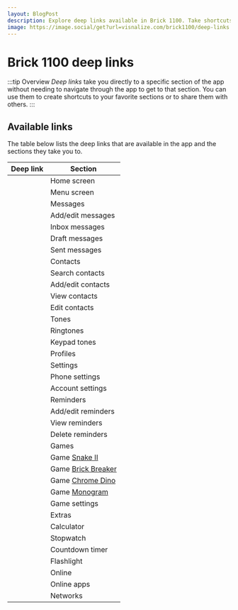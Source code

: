 ```yaml
---
layout: BlogPost
description: Explore deep links available in Brick 1100. Take shortcuts to your favorite sections or share them with others
image: https://image.social/get?url=visnalize.com/brick1100/deep-links.html
---
```


# Brick 1100 deep links

<m-social-links />

:::tip Overview
_Deep links_ take you directly to a specific section of the app without needing to navigate through the app to get to that section. You can use them to create shortcuts to your favorite sections or to share them with others.
:::

## Available links

The table below lists the deep links that are available in the app and the sections they take you to.

| Deep link | Section |
| --- | --- |
| <a-deeplink path="/main" /> | Home screen |
| <a-deeplink path="/menu" /> | Menu screen |
| <a-deeplink path="/messages" /> | Messages |
| <a-deeplink path="/messages/editor" /> | Add/edit messages |
| <a-deeplink path="/messages/viewer/inbox" /> | Inbox messages |
| <a-deeplink path="/messages/viewer/draft" /> | Draft messages |
| <a-deeplink path="/messages/viewer/sent" /> | Sent messages |
| <a-deeplink path="/contacts" /> | Contacts |
| <a-deeplink path="/contacts/search" /> | Search contacts |
| <a-deeplink path="/contacts/editor" /> | Add/edit contacts |
| <a-deeplink path="/contacts/viewer" /> | View contacts |
| <a-deeplink path="/contacts/viewer?edit=1" /> | Edit contacts |
| <a-deeplink path="/tones" /> | Tones |
| <a-deeplink path="/tones/tones" /> | Ringtones |
| <a-deeplink path="/tones/keypad" /> | Keypad tones |
| <a-deeplink path="/profiles" /> | Profiles |
| <a-deeplink path="/settings" /> | Settings |
| <a-deeplink path="/settings/phone" /> | Phone settings |
| <a-deeplink path="/settings/account" /> | Account settings |
| <a-deeplink path="/reminders" /> | Reminders |
| <a-deeplink path="/reminders/editor" /> | Add/edit reminders |
| <a-deeplink path="/reminders/viewer" /> | View reminders |
| <a-deeplink path="/reminders/delete" /> | Delete reminders |
| <a-deeplink path="/games" /> | Games |
| <a-deeplink path="/games/snake" /> | Game [Snake II](./games.md#snake) |
| <a-deeplink path="/games/brick-breaker" /> | Game [Brick Breaker](./games.md#brick-breaker) |
| <a-deeplink path="/games/dino" /> | Game [Chrome Dino](./games.md#chrome-dino) |
| <a-deeplink path="/games/monogram" /> | Game [Monogram](./games.md#monogram) |
| <a-deeplink path="/games/settings" /> | Game settings |
| <a-deeplink path="/extras" /> | Extras |
| <a-deeplink path="/extras/calculator" /> | Calculator |
| <a-deeplink path="/extras/stopwatch" /> | Stopwatch |
| <a-deeplink path="/extras/timer" /> | Countdown timer |
| <a-deeplink path="/extras/flashlight" /> | Flashlight |
| <a-deeplink path="/online" /> | Online |
| <a-deeplink path="/online/apps" /> | Online apps |
| <a-deeplink path="/online/networks" /> | Networks |
